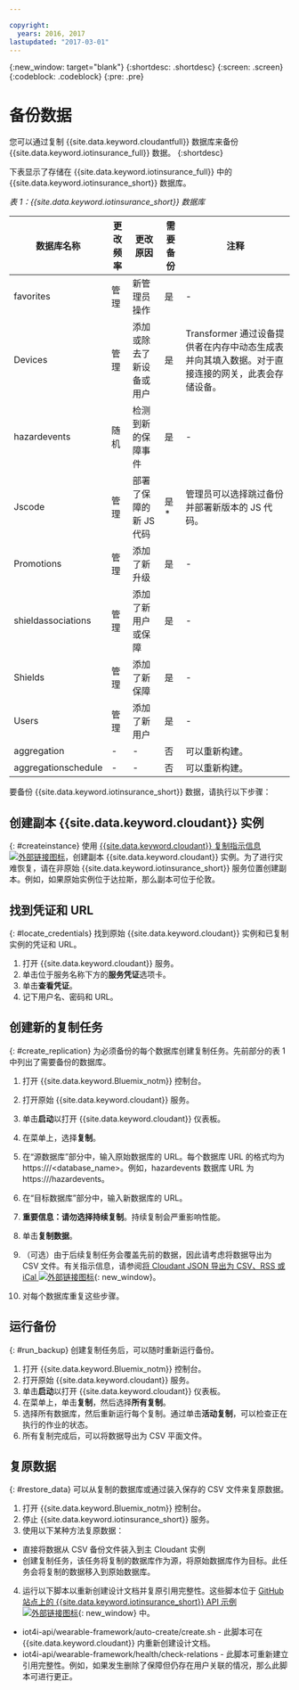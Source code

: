 ```yaml
---

copyright:
  years: 2016, 2017
lastupdated: "2017-03-01"
---
```


<!-- Common attributes used in the template are defined as follows: -->
{:new_window: target="blank"}
{:shortdesc: .shortdesc}
{:screen: .screen}
{:codeblock: .codeblock}
{:pre: .pre}



<!-- {{site.data.keyword.iotinsurance_full}}  {{site.data.keyword.iotinsurance_short}}  -->

# 备份数据
您可以通过复制 {{site.data.keyword.cloudantfull}} 数据库来备份 {{site.data.keyword.iotinsurance_full}} 数据。
{:shortdesc}

下表显示了存储在 {{site.data.keyword.iotinsurance_full}} 中的 {{site.data.keyword.iotinsurance_short}} 数据库。

*表 1：{{site.data.keyword.iotinsurance_short}} 数据库*

数据库名称| 更改频率| 更改原因 | 需要备份 | 注释
------------- | -------------| -------------| -------------| -------------
favorites|管理|新管理员操作|是|-
Devices|管理|添加或除去了新设备或用户|是| Transformer 通过设备提供者在内存中动态生成表并向其填入数据。对于直接连接的网关，此表会存储设备。
hazardevents|随机|检测到新的保障事件|是|-
Jscode|管理|部署了保障的新 JS 代码|是*| 管理员可以选择跳过备份并部署新版本的 JS 代码。
Promotions|管理|添加了新升级|是|-
shieldassociations|管理|添加了新用户或保障|是|-
Shields|管理|添加了新保障|是|-
Users|管理|添加了新用户|是|-
aggregation|-|-|否|可以重新构建。
aggregationschedule|-|-| 否|可以重新构建。

要备份 {{site.data.keyword.iotinsurance_short}} 数据，请执行以下步骤：

## 创建副本 {{site.data.keyword.cloudant}} 实例
{: #createinstance}
使用 [{{site.data.keyword.cloudant}} 复制指示信息 ![外部链接图标](../../icons/launch-glyph.svg)](https://docs.cloudant.com/replication.html)，创建副本 {{site.data.keyword.cloudant}} 实例。为了进行灾难恢复，请在非原始 {{site.data.keyword.iotinsurance_short}} 服务位置创建副本。例如，如果原始实例位于达拉斯，那么副本可位于伦敦。

## 找到凭证和 URL
{: #locate_credentials}
找到原始 {{site.data.keyword.cloudant}} 实例和已复制实例的凭证和 URL。
1. 打开 {{site.data.keyword.cloudant}} 服务。
2. 单击位于服务名称下方的**服务凭证**选项卡。
3. 单击**查看凭证**。
4. 记下用户名、密码和 URL。

## 创建新的复制任务
{: #create_replication}
为必须备份的每个数据库创建复制任务。先前部分的表 1 中列出了需要备份的数据库。

1. 打开 {{site.data.keyword.Bluemix_notm}} 控制台。

2. 打开原始 {{site.data.keyword.cloudant}} 服务。

3. 单击**启动**以打开 {{site.data.keyword.cloudant}} 仪表板。

4. 在菜单上，选择**复制**。

5. 在“源数据库”部分中，输入原始数据库的 URL。每个数据库 URL 的格式均为 https://<CloudantbaseURL>/<database_name>。例如，hazardevents 数据库 URL 为 https://<CloudantbaseURL>/hazardevents。

6. 在“目标数据库”部分中，输入新数据库的 URL。

7. **重要信息：**请勿选择**持续复制**。持续复制会严重影响性能。

8. 单击**复制数据**。  

9. （可选）由于后续复制任务会覆盖先前的数据，因此请考虑将数据导出为 CSV 文件。有关指示信息，请参阅[将 Cloudant JSON 导出为 CSV、RSS 或 iCal ![外部链接图标](../../icons/launch-glyph.svg)](https://developer.ibm.com/clouddataservices/2015/09/22/export-cloudant-json-as-csv-rss-or-ical/){: new_window}。

10. 对每个数据库重复这些步骤。

## 运行备份
{: #run_backup}
创建复制任务后，可以随时重新运行备份。
1. 打开 {{site.data.keyword.Bluemix_notm}} 控制台。
2. 打开原始 {{site.data.keyword.cloudant}} 服务。
3. 单击**启动**以打开 {{site.data.keyword.cloudant}} 仪表板。
4. 在菜单上，单击**复制**，然后选择**所有复制**。
5. 选择所有数据库，然后重新运行每个复制。通过单击**活动复制**，可以检查正在执行的作业的状态。
6. 所有复制完成后，可以将数据导出为 CSV 平面文件。

## 复原数据
{: #restore_data}
可以从复制的数据库或通过装入保存的 CSV 文件来复原数据。
1. 打开 {{site.data.keyword.Bluemix_notm}} 控制台。
2. 停止 {{site.data.keyword.iotinsurance_short}} 服务。
3. 使用以下某种方法复原数据：
  - 直接将数据从 CSV 备份文件装入到主 Cloudant 实例
  - 创建复制任务，该任务将复制的数据库作为源，将原始数据库作为目标。此任务会将复制的数据移入到原始数据库。
4. 运行以下脚本以重新创建设计文档并复原引用完整性。这些脚本位于 [GitHub 站点上的 {{site.data.keyword.iotinsurance_short}} API 示例 ![外部链接图标](../../icons/launch-glyph.svg)](https://github.com/IBM-Bluemix/iot4i-api-examples-nodejs/){: new_window} 中。
  - iot4i-api/wearable-framework/auto-create/create.sh - 此脚本可在 {{site.data.keyword.cloudant}} 内重新创建设计文档。
  - iot4i-api/wearable-framework/health/check-relations - 此脚本可重新建立引用完整性。例如，如果发生删除了保障但仍存在用户关联的情况，那么此脚本可进行更正。
